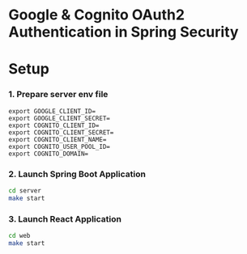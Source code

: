 # Google & Cognito OAuth2 Authentication in Spring Security

# Setup

### 1. Prepare server env file

```text
export GOOGLE_CLIENT_ID=
export GOOGLE_CLIENT_SECRET=
export COGNITO_CLIENT_ID=
export COGNITO_CLIENT_SECRET=
export COGNITO_CLIENT_NAME=
export COGNITO_USER_POOL_ID=
export COGNITO_DOMAIN=
```


### 2. Launch Spring Boot Application 
```bash
cd server
make start
```

### 3. Launch React Application
```bash
cd web
make start
```